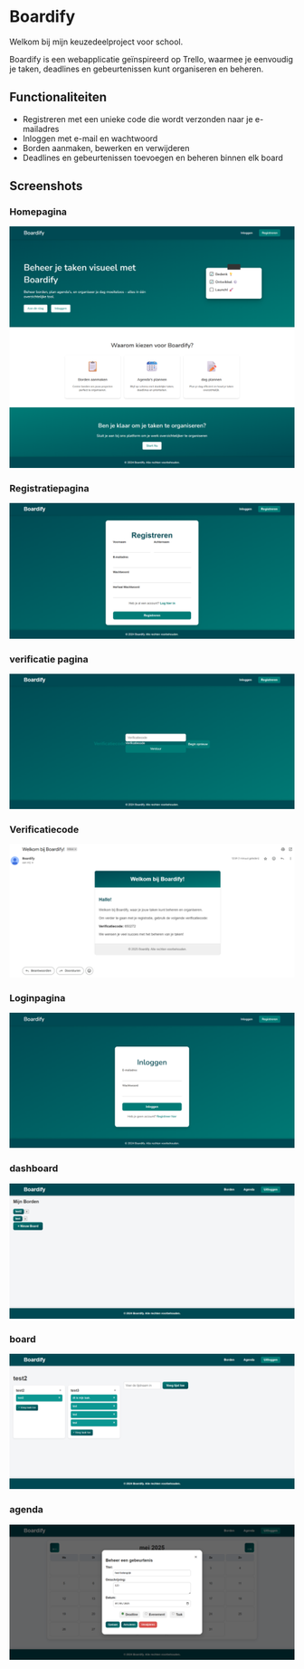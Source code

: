 # Boardify

Welkom bij mijn keuzedeelproject voor school.

Boardify is een webapplicatie geïnspireerd op Trello, waarmee je eenvoudig je taken, deadlines en gebeurtenissen kunt organiseren en beheren.

## Functionaliteiten

-  Registreren met een unieke code die wordt verzonden naar je e-mailadres
-  Inloggen met e-mail en wachtwoord
-  Borden aanmaken, bewerken en verwijderen
-  Deadlines en gebeurtenissen toevoegen en beheren binnen elk board

## Screenshots

 ### Homepagina
![Home](screenshots/Boardify_home.png)

### Registratiepagina
![Registratie](screenshots/Boardify_register.png)

### verificatie pagina
![verificatie pagina](screenshots/Boardify_verify.png)

### Verificatiecode
![Verificatie](screenshots/Boardify_email.png)

### Loginpagina
![Login](screenshots/Boardify_login.png)

### dashboard
![dashboard](screenshots/Boardify_dashboard.png)

### board
![Board](screenshots/boardify_board.png)

### agenda
![Agenda](screenshots/Boardify_agenda.png)


